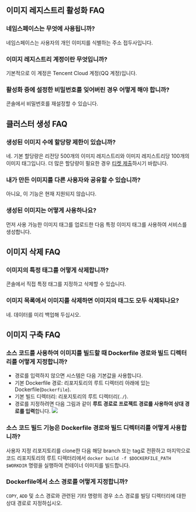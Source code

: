 ## 이미지 레지스트리 활성화 FAQ

### 네임스페이스는 무엇에 사용됩니까?

네임스페이스는 사용자의 개인 이미지를 식별하는 주소 접두사입니다.

### 이미지 레지스트리 계정이란 무엇입니까?

기본적으로 이 계정은 Tencent Cloud 계정(QQ 계정)입니다.

### 활성화 중에 설정한 비밀번호를 잊어버린 경우 어떻게 해야 합니까?

콘솔에서 비밀번호를 재설정할 수 있습니다.

## 클러스터 생성 FAQ

### 생성된 이미지 수에 할당량 제한이 있습니까?

네. 기본 할당량은 리전당 500개의 이미지 레지스트리와 이미지 레지스트리당 100개의 이미지 태그입니다. 
더 많은 할당량이 필요한 경우 [티켓 제출](https://console.cloud.tencent.com/workorder/category/create?level1_id=6&level2_id=350&level1_name=%E8%AE%A1%E7%AE%97%E4%B8%8E%E7%BD%91%E7%BB%9C&level2_name=%E5%AE%B9%E5%99%A8%E6%9C%8D%E5%8A%A1CCS)하시기 바랍니다.

### 내가 만든 이미지를 다른 사용자와 공유할 수 있습니까?

아니요, 이 기능은 현재 지원되지 않습니다.

### 생성된 이미지는 어떻게 사용하나요?

먼저 사용 가능한 이미지 태그를 업로드한 다음 특정 이미지 태그를 사용하여 서비스를 생성합니다.

## 이미지 삭제 FAQ

### 이미지의 특정 태그를 어떻게 삭제합니까?

콘솔에서 직접 특정 태그를 지정하고 삭제할 수 있습니다.

### 이미지 목록에서 이미지를 삭제하면 이미지의 태그도 모두 삭제되나요?

네. 데이터를 미리 백업해 두십시오.

## 이미지 구축 FAQ

### 소스 코드를 사용하여 이미지를 빌드할 때 Dockerfile 경로와 빌드 디렉터리를 어떻게 지정합니까?
- 경로를 입력하지 않으면 시스템은 다음 기본값을 사용합니다.
 - 기본 Dockerfile 경로: 리포지토리의 루트 디렉터리 아래에 있는 Dockerfile(`Dockerfile`).
 - 기본 빌드 디렉터리: 리포지토리의 루트 디렉터리(`./`).
- 경로를 지정하려면 다음 그림과 같이 **루트 경로로 프로젝트 경로를 사용하여 상대 경로를 입력**합니다.
![](https://main.qcloudimg.com/raw/050bf949cd07bd0c2ceaf45aae29f113.png)

### 소스 코드 빌드 기능은 Dockerfile 경로와 빌드 디렉터리를 어떻게 사용합니까?
사용자 지정 리포지토리를 clone한 다음 해당 branch 또는 tag로 전환하고 마지막으로 코드 리포지토리의 루트 디렉터리에서 `docker build -f $DOCKERFILE_PATH $WORKDIR` 명령을 실행하여 컨테이너 이미지를 빌드합니다.

### Dockerfile에서 소스 경로를 어떻게 지정합니까?
`COPY`, `ADD` 및 소스 경로와 관련된 기타 명령의 경우 소스 경로를 빌딩 디렉터리에 대한 상대 경로로 지정하십시오.
